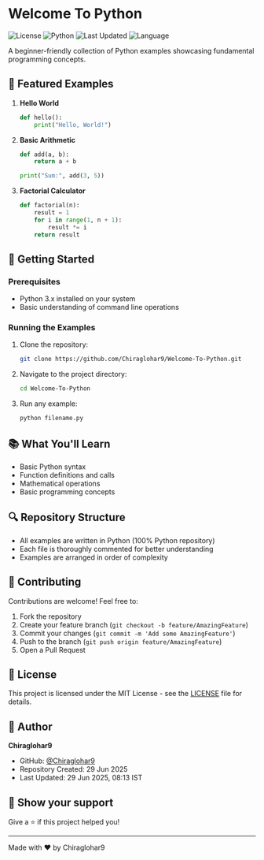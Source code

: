 # Welcome To Python

![License](https://img.shields.io/badge/license-MIT-blue.svg)
![Python](https://img.shields.io/badge/python-3.x-green.svg)
![Last Updated](https://img.shields.io/badge/last%20updated-29%20Jun%202025-brightgreen)
![Language](https://img.shields.io/badge/language-Python-blue?style=flat&logo=python&logoColor=white&color=3776AB)

A beginner-friendly collection of Python examples showcasing fundamental programming concepts.

## 🌟 Featured Examples

1. **Hello World**
   ```python
   def hello():
       print("Hello, World!")
   ```

2. **Basic Arithmetic**
   ```python
   def add(a, b):
       return a + b

   print("Sum:", add(3, 5))
   ```

3. **Factorial Calculator**
   ```python
   def factorial(n):
       result = 1
       for i in range(1, n + 1):
           result *= i
       return result
   ```

## 🚀 Getting Started

### Prerequisites
- Python 3.x installed on your system
- Basic understanding of command line operations

### Running the Examples
1. Clone the repository:
   ```bash
   git clone https://github.com/Chiraglohar9/Welcome-To-Python.git
   ```
2. Navigate to the project directory:
   ```bash
   cd Welcome-To-Python
   ```
3. Run any example:
   ```bash
   python filename.py
   ```

## 📚 What You'll Learn
- Basic Python syntax
- Function definitions and calls
- Mathematical operations
- Basic programming concepts

## 🔍 Repository Structure
- All examples are written in Python (100% Python repository)
- Each file is thoroughly commented for better understanding
- Examples are arranged in order of complexity

## 🤝 Contributing
Contributions are welcome! Feel free to:
1. Fork the repository
2. Create your feature branch (`git checkout -b feature/AmazingFeature`)
3. Commit your changes (`git commit -m 'Add some AmazingFeature'`)
4. Push to the branch (`git push origin feature/AmazingFeature`)
5. Open a Pull Request

## 📝 License
This project is licensed under the MIT License - see the [LICENSE](LICENSE) file for details.

## 👤 Author
**Chiraglohar9**
- GitHub: [@Chiraglohar9](https://github.com/Chiraglohar9)
- Repository Created: 29 Jun 2025
- Last Updated: 29 Jun 2025, 08:13 IST

## 🌟 Show your support
Give a ⭐️ if this project helped you!

---
Made with ❤️ by Chiraglohar9